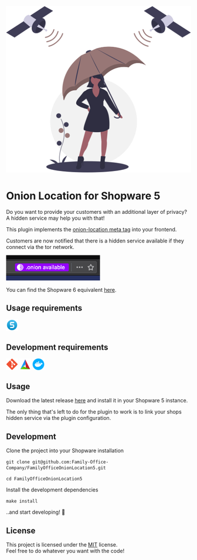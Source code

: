<h1 align="center">
    <img src="assets/logo.svg" width="512px">
</h1>

# Onion Location for Shopware 5

Do you want to provide your customers with an additional layer of privacy? A hidden service may help you with that!

This plugin implements the [onion-location meta tag](https://community.torproject.org/onion-services/advanced/onion-location/#using-an-html-<meta>-attribute) into your frontend.

Customers are now notified that there is a hidden service available if they connect via the tor network.

<img src="assets/onion_available.png" width="256px">

You can find the Shopware 6 equivalent [here](https://github.com/Family-Office-Company/FamilyOfficeOnionLocation).

## Usage requirements

<p float="left">
    <a href="http://shopware.com"><img src="assets/shopware.png" alt="shopware" width="32"/></a>
</p>

## Development requirements

<p float="left">
    <a href="https://git-scm.com"><img src="assets/git.png" alt="git" width="32"/></a>
    <a href="https://cmake.org"><img src="assets/cmake.png" alt="cmake" width="32"/></a>
    <a href="https://www.docker.com"><img src="assets/docker.png" alt="docker" width="32"/></a>
</p>

## Usage

Download the latest release [here](https://github.com/Family-Office-Company/FamilyOfficeOnionLocation5/releases/latest) and install it in your Shopware 5 instance.

The only thing that's left to do for the plugin to work is to link your shops hidden service via the plugin configuration.

## Development

Clone the project into your Shopware installation

```shell
git clone git@github.com:Family-Office-Company/FamilyOfficeOnionLocation5.git
```

```shell
cd FamilyOfficeOnionLocation5
```

Install the development dependencies

```shell
make install
```

..and start developing! 🥳

## License

This project is licensed under the [MIT](LICENSE) license.  
Feel free to do whatever you want with the code!
